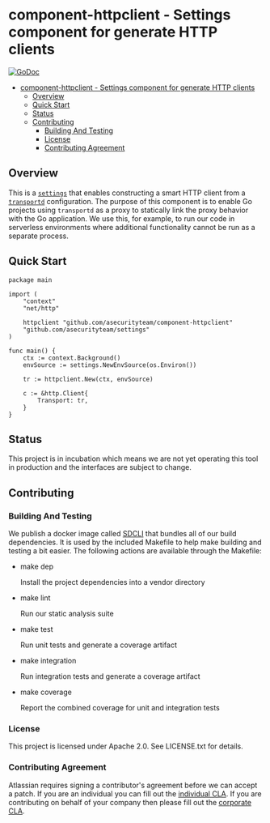 <a id="markdown-component-httpclient---settings-component-for-generate-http-clients" name="component-httpclient---settings-component-for-generate-http-clients"></a>
# component-httpclient - Settings component for generate HTTP clients
[![GoDoc](https://godoc.org/github.com/asecurityteam/component-httpclient?status.svg)](https://godoc.org/github.com/asecurityteam/component-httpclient)
<!-- TOC -->

- [component-httpclient - Settings component for generate HTTP clients](#component-httpclient---settings-component-for-generate-http-clients)
    - [Overview](#overview)
    - [Quick Start](#quick-start)
    - [Status](#status)
    - [Contributing](#contributing)
        - [Building And Testing](#building-and-testing)
        - [License](#license)
        - [Contributing Agreement](#contributing-agreement)

<!-- /TOC -->

<a id="markdown-overview" name="overview"></a>
## Overview

This is a [`settings`](https://github.com/asecurityteam/settings) that enables
constructing a smart HTTP client from a
[`transportd`](https://github.com/asecurityteam/settings) configuration. The
purpose of this component is to enable Go projects using `transportd` as a proxy
to statically link the proxy behavior with the Go application. We use this,
for example, to run our code in serverless environments where additional
functionality cannot be run as a separate process.

<a id="markdown-quick-start" name="quick-start"></a>
## Quick Start

```golang
package main

import (
    "context"
    "net/http"

    httpclient "github.com/asecurityteam/component-httpclient"
    "github.com/asecurityteam/settings"
)

func main() {
    ctx := context.Background()
    envSource := settings.NewEnvSource(os.Environ())

    tr := httpclient.New(ctx, envSource)

    c := &http.Client{
        Transport: tr,
    }
}
```

<a id="markdown-status" name="status"></a>
## Status

This project is in incubation which means we are not yet operating this tool in
production and the interfaces are subject to change.

<a id="markdown-contributing" name="contributing"></a>
## Contributing

<a id="markdown-building-and-testing" name="building-and-testing"></a>
### Building And Testing

We publish a docker image called [SDCLI](https://github.com/asecurityteam/sdcli) that
bundles all of our build dependencies. It is used by the included Makefile to help
make building and testing a bit easier. The following actions are available through
the Makefile:

-   make dep

    Install the project dependencies into a vendor directory

-   make lint

    Run our static analysis suite

-   make test

    Run unit tests and generate a coverage artifact

-   make integration

    Run integration tests and generate a coverage artifact

-   make coverage

    Report the combined coverage for unit and integration tests

<a id="markdown-license" name="license"></a>
### License

This project is licensed under Apache 2.0. See LICENSE.txt for details.

<a id="markdown-contributing-agreement" name="contributing-agreement"></a>
### Contributing Agreement

Atlassian requires signing a contributor's agreement before we can accept a patch. If
you are an individual you can fill out the [individual
CLA](https://na2.docusign.net/Member/PowerFormSigning.aspx?PowerFormId=3f94fbdc-2fbe-46ac-b14c-5d152700ae5d).
If you are contributing on behalf of your company then please fill out the [corporate
CLA](https://na2.docusign.net/Member/PowerFormSigning.aspx?PowerFormId=e1c17c66-ca4d-4aab-a953-2c231af4a20b).
